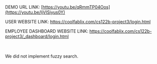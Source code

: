 
DEMO URL LINK: [https://youtu.be/qRmmTP04Oos](https://youtu.be/ljVISiyus0Y)

USER WEBSITE LINK: https://coolfablix.com/cs122b-project3/login.html

EMPLOYEE DASHBOARD WEBSITE LINK: https://coolfablix.com/cs122b-project3/_dashboard/login.html

<br>
<br>
We did not implement fuzzy search. 


